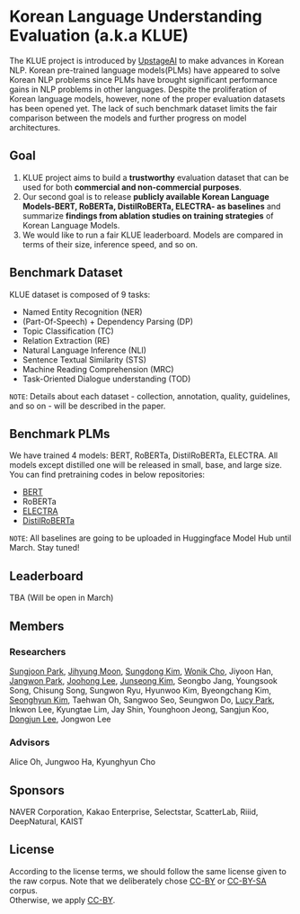 # Korean Language Understanding Evaluation (a.k.a KLUE) 

The KLUE project is introduced by [UpstageAI](https://www.upstage.ai/) to make advances in Korean NLP. Korean pre-trained language models(PLMs) have appeared to solve Korean NLP problems since PLMs have brought significant performance gains in NLP problems in other languages. Despite the proliferation of Korean language models, however, none of the proper evaluation datasets has been opened yet. The lack of such benchmark dataset limits the fair comparison between the models and further progress on model architectures.

## Goal
1. KLUE project aims to build a **trustworthy** evaluation dataset that can be used for both **commercial and non-commercial purposes**. 
2. Our second goal is to release **publicly available Korean Language Models-BERT, RoBERTa, DistilRoBERTa, ELECTRA- as baselines** and summarize **findings from ablation studies on training strategies** of Korean Language Models.
3. We would like to run a fair KLUE leaderboard. Models are compared in terms of their size, inference speed, and so on.

## Benchmark Dataset
KLUE dataset is composed of 9 tasks:
- Named Entity Recognition (NER)
- (Part-Of-Speech) + Dependency Parsing (DP)
- Topic Classification (TC)
- Relation Extraction (RE)
- Natural Language Inference (NLI)
- Sentence Textual Similarity (STS)
- Machine Reading Comprehension (MRC)
- Task-Oriented Dialogue understanding (TOD)

`NOTE`: Details about each dataset - collection, annotation, quality, guidelines, and so on - will be described in the paper.

## Benchmark PLMs
We have trained 4 models: BERT, RoBERTa, DistilRoBERTa, ELECTRA. All models except distilled one will be released in small, base, and large size. <br>
You can find pretraining codes in below repositories:
- [BERT](https://github.com/Korean-Benchmark/KLUE-BERT)
- RoBERTa
- [ELECTRA](https://github.com/Korean-Benchmark/KLUE-ELECTRA)
- [DistilRoBERTa](https://github.com/Korean-Benchmark/KLUE-DistilBERT)

`NOTE`:  All baselines are going to be uploaded in Huggingface Model Hub until March. Stay tuned!

## Leaderboard
TBA (Will be open in March)

## Members
### Researchers
[Sungjoon Park](https://github.com/SungjoonPark), [Jihyung Moon](https://github.com/inmoonlight), [Sungdong Kim](https://github.com/DSKSD), [Wonik Cho](https://github.com/warnikchow), Jiyoon Han, [Jangwon Park](https://github.com/monologg), [Joohong Lee](https://github.com/roomylee), [Junseong Kim](https://github.com/codertimo), Seongbo Jang, Youngsook Song, Chisung Song, Sungwon Ryu, Hyunwoo Kim, Byeongchang Kim, [Seonghyun Kim](https://github.com/MrBananaHuman), Taehwan Oh, Sangwoo Seo, Seungwon Do, [Lucy Park](https://github.com/e9t), Inkwon Lee, Kyungtae Lim, Jay Shin, Younghoon Jeong, Sangjun Koo, [Dongjun Lee](https://github.com/DongJunLee), Jongwon Lee

### Advisors
Alice Oh, Jungwoo Ha, Kyunghyun Cho


## Sponsors
NAVER Corporation, Kakao Enterprise, Selectstar, ScatterLab, Riiid, DeepNatural, KAIST

## License

According to the license terms, we should follow the same license given to the raw corpus. Note that we deliberately chose [CC-BY](https://creativecommons.org/licenses/by/4.0/) or [CC-BY-SA](https://creativecommons.org/licenses/by-sa/4.0/) corpus. <br>
Otherwise, we apply [CC-BY](https://creativecommons.org/licenses/by/4.0/). 

